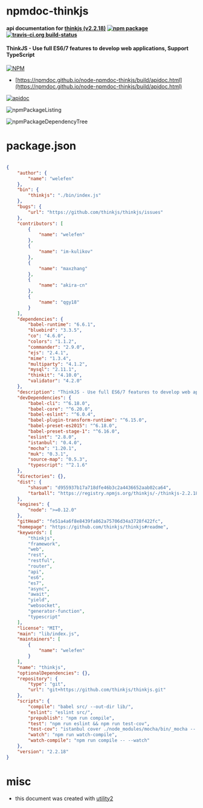 # npmdoc-thinkjs

#### api documentation for  [thinkjs (v2.2.18)](https://github.com/thinkjs/thinkjs#readme)  [![npm package](https://img.shields.io/npm/v/npmdoc-thinkjs.svg?style=flat-square)](https://www.npmjs.org/package/npmdoc-thinkjs) [![travis-ci.org build-status](https://api.travis-ci.org/npmdoc/node-npmdoc-thinkjs.svg)](https://travis-ci.org/npmdoc/node-npmdoc-thinkjs)

#### ThinkJS - Use full ES6/7 features to develop web applications, Support TypeScript

[![NPM](https://nodei.co/npm/thinkjs.png?downloads=true&downloadRank=true&stars=true)](https://www.npmjs.com/package/thinkjs)

- [https://npmdoc.github.io/node-npmdoc-thinkjs/build/apidoc.html](https://npmdoc.github.io/node-npmdoc-thinkjs/build/apidoc.html)

[![apidoc](https://npmdoc.github.io/node-npmdoc-thinkjs/build/screenCapture.buildCi.browser.%252Ftmp%252Fbuild%252Fapidoc.html.png)](https://npmdoc.github.io/node-npmdoc-thinkjs/build/apidoc.html)

![npmPackageListing](https://npmdoc.github.io/node-npmdoc-thinkjs/build/screenCapture.npmPackageListing.svg)

![npmPackageDependencyTree](https://npmdoc.github.io/node-npmdoc-thinkjs/build/screenCapture.npmPackageDependencyTree.svg)



# package.json

```json

{
    "author": {
        "name": "welefen"
    },
    "bin": {
        "thinkjs": "./bin/index.js"
    },
    "bugs": {
        "url": "https://github.com/thinkjs/thinkjs/issues"
    },
    "contributors": [
        {
            "name": "welefen"
        },
        {
            "name": "im-kulikov"
        },
        {
            "name": "maxzhang"
        },
        {
            "name": "akira-cn"
        },
        {
            "name": "qgy18"
        }
    ],
    "dependencies": {
        "babel-runtime": "6.6.1",
        "bluebird": "3.3.5",
        "co": "4.6.0",
        "colors": "1.1.2",
        "commander": "2.9.0",
        "ejs": "2.4.1",
        "mime": "1.3.4",
        "multiparty": "4.1.2",
        "mysql": "2.11.1",
        "thinkit": "4.10.0",
        "validator": "4.2.0"
    },
    "description": "ThinkJS - Use full ES6/7 features to develop web applications, Support TypeScript",
    "devDependencies": {
        "babel-cli": "^6.18.0",
        "babel-core": "^6.20.0",
        "babel-eslint": "^6.0.4",
        "babel-plugin-transform-runtime": "^6.15.0",
        "babel-preset-es2015": "^6.18.0",
        "babel-preset-stage-1": "^6.16.0",
        "eslint": "2.8.0",
        "istanbul": "0.4.0",
        "mocha": "1.20.1",
        "muk": "0.3.1",
        "source-map": "0.5.3",
        "typescript": "^2.1.6"
    },
    "directories": {},
    "dist": {
        "shasum": "d955937b17a718dfe46b3c2a4436652aab02ca64",
        "tarball": "https://registry.npmjs.org/thinkjs/-/thinkjs-2.2.18.tgz"
    },
    "engines": {
        "node": ">=0.12.0"
    },
    "gitHead": "fe51a4a6f8e8439fa862a75706d34a3728f422fc",
    "homepage": "https://github.com/thinkjs/thinkjs#readme",
    "keywords": [
        "thinkjs",
        "framework",
        "web",
        "rest",
        "restful",
        "router",
        "api",
        "es6",
        "es7",
        "async",
        "await",
        "yield",
        "websocket",
        "generator-function",
        "typescript"
    ],
    "license": "MIT",
    "main": "lib/index.js",
    "maintainers": [
        {
            "name": "welefen"
        }
    ],
    "name": "thinkjs",
    "optionalDependencies": {},
    "repository": {
        "type": "git",
        "url": "git+https://github.com/thinkjs/thinkjs.git"
    },
    "scripts": {
        "compile": "babel src/ --out-dir lib/",
        "eslint": "eslint src/",
        "prepublish": "npm run compile",
        "test": "npm run eslint && npm run test-cov",
        "test-cov": "istanbul cover ./node_modules/mocha/bin/_mocha -- -t 50000 --recursive  -R spec test/",
        "watch": "npm run watch-compile",
        "watch-compile": "npm run compile -- --watch"
    },
    "version": "2.2.18"
}
```



# misc
- this document was created with [utility2](https://github.com/kaizhu256/node-utility2)
